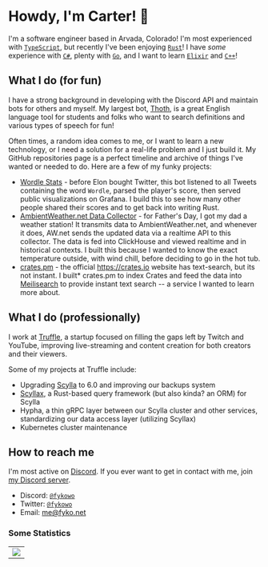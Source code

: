 # Howdy, I'm Carter! 🤠
<!-- <img src="https://hits-app.vercel.app/hits?url=https://github.com/carterhimmel&bgLeft=444444&bgRight=575fff&label=views" alt="views"> -->

I'm a software engineer based in Arvada, Colorado! I'm most experienced with [`TypeScript`], but recently I've been enjoying [`Rust`]! I have *some* experience with [`C#`], plenty with [`Go`], and I want to learn [`Elixir`] and [`C++`]!

## What I do (for fun)
I have a strong background in developing with the Discord API and maintain bots for others and myself. My largest bot, [Thoth](https://github.com/Fyko/thoth), is a great English language tool for students and folks who want to search definitions and various types of speech for fun!  

Often times, a random idea comes to me, or I want to learn a new technology, or I need a solution for a real-life problem and I just build it. My GitHub repositories page is a perfect timeline and archive of things I've wanted or needed to do. Here are a few of my funky projects:  

- [Wordle Stats](https://github.com/Fyko/wordle-stats) - before Elon bought Twitter, this bot listened to all Tweets containing the word `Wordle`, parsed the player's score, then served public visualizations on Grafana. I build this to see how many other people shared their scores and to get back into writing Rust.
- [AmbientWeather.net Data Collector](https://github.com/Fyko/ambient-weather-collector) - for Father's Day, I got my dad a weather station! It transmits data to AmbientWeather.net, and whenever it does, AW.net sends the updated data via a realtime API to this collector. The data is fed into ClickHouse and viewed realtime and in historical contexts. I built this because I wanted to know the exact temperature outside, with wind chill, before deciding to go in the hot tub.
- [crates.pm](https://github.com/sycertech/crates.pm) - the official https://crates.io website has text-search, but its not instant. I built\* crates.pm to index Crates and feed the data into [Meilisearch] to provide instant text search -- a service I wanted to learn more about.

## What I do (professionally)

I work at [Truffle], a startup focused on filling the gaps left by Twitch and YouTube, improving live-streaming and content creation for both creators and their viewers.  

Some of my projects at Truffle include:
- Upgrading [Scylla] to 6.0 and improving our backups system
- [Scyllax], a Rust-based query framework (but also kinda? an ORM) for Scylla
- Hypha, a thin gRPC layer between our Scylla cluster and other services, standardizing our data access layer (utilizing Scyllax)
- Kubernetes cluster maintenance

## How to reach me

I'm most active on [Discord]. If you ever want to get in contact with me, join [my Discord server].  

- Discord: [`@fykowo`](https://discord.com/users/492374435274162177)
- Twitter: [`@fykowo`](https://twitter.com/fykowo)
- Email: me@fyko.net

### Some Statistics

<table>
  <tr>
    <!-- <td align="center" style="padding=0;width=50%;">
      <img align="center" style="padding=0;" src="https://github-readme-stats-rosy-pi-31.vercel.app/api/wakatime?username=Fyko&title_color=4F8CC9&text_color=9f9f9f&bg_color=151515&hide_border=true&icon_color=4F8CC9&show_icons=true&disable_animations=true&custom_title=Weekly%20Stats&layout=compact" />
    </td> -->
    <td align="center" style="padding=0;width=50%;">
      <img align="center" style="padding=0;" src="https://github-readme-stats-rosy-pi-31.vercel.app/api/top-langs/?username=fyko&layout=compact&title_color=4F8CC9&text_color=9f9f9f&bg_color=151515&hide_border=true&icon_color=4F8CC9&hide=visual%20basic,Dockerfile,javascript,html,css,shell,powershell,ejs,astro" />
    </td>
  </tr>
</table>


<!--- Variables ----->
[`TypeScript`]: https://www.typescriptlang.org/
[`Rust`]: https://www.rust-lang.org/
[`C#`]: https://docs.microsoft.com/en-us/dotnet/csharp/
[`Go`]: https://golang.org/
[`Python`]: https://www.python.org/
[`Elixir`]: https://elixir-lang.org/
[`Ocaml`]: https://ocaml.org/
[`C++`]: https://cplusplus.com/
[`discord.js`]: https://discord.js.org/
[Sycer Development]: https://github.com/sycer-dev
[Truffle]: https://truffle.vip/
[Chuckle]: https://github.com/trufflehq/chuckle
[Scyllax]: https://github.com/trufflehq/scyllax
[Scylla]: https://www.scylladb.com/
[Discord]: https://discord.com
[my Discord Server]: https://discord.com/invite/HnyYTnQzJW
[Meilisearch]: https://www.meilisearch.com/
